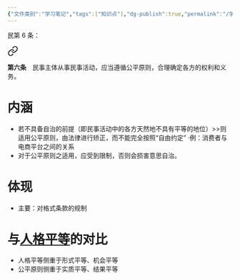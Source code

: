 ```yaml
---
{"文件类别":"学习笔记","tags":["知识点"],"dg-publish":true,"permalink":"/学习笔记/知识点cheese/公平原则/","dgPassFrontmatter":true}
---
```


民第 6 条：
<div class="transclusion internal-embed is-loaded"><a class="markdown-embed-link" href="////#t0006" aria-label="Open link"><svg xmlns="http://www.w3.org/2000/svg" width="24" height="24" viewBox="0 0 24 24" fill="none" stroke="currentColor" stroke-width="2" stroke-linecap="round" stroke-linejoin="round" class="svg-icon lucide-link"><path d="M10 13a5 5 0 0 0 7.54.54l3-3a5 5 0 0 0-7.07-7.07l-1.72 1.71"></path><path d="M14 11a5 5 0 0 0-7.54-.54l-3 3a5 5 0 0 0 7.07 7.07l1.71-1.71"></path></svg></a><div class="markdown-embed">



**第六条**　民事主体从事民事活动，应当遵循公平原则，合理确定各方的权利和义务。 

</div></div>
 
# 内涵
- 若不具备自治的前提（即民事活动中的各方天然地不具有平等的地位）>>则适用公平原则，由法律进行矫正，而不能完全按照“自由约定”
·例：消费者与电商平台之间的关系
- 对于公平原则之适用，应受到限制，否则会损害意思自治。
# 体现
- 主要：对格式条款的规制
# 与[人格平等](人格平等.md)的对比
- 人格平等侧重于形式平等、机会平等
- 公平原则侧重于实质平等、结果平等